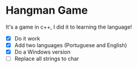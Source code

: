 # Hangman Game  
It's a game in c++, I did it to learning the language!  
- [X] Do it work  
- [X] Add two languages (Portuguese and English)  
- [X] Do a Windows version  
- [ ] Replace all strings to char

